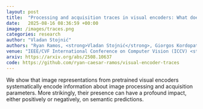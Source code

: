 ```yaml
---
layout: post
title:  "Processing and acquisition traces in visual encoders: What does CLIP know about your camera?"
date:   2025-08-16 08:36:59 +00:00
image: /images/traces.png
categories: research
author: "Vladan Stojnić"
authors: "Ryan Ramos, <strong>Vladan Stojnić</strong>, Giorgos Kordopatis-Zilos, Yuta Nakashima, Giorgos Tolias, Noa Garcia"
venue: "IEEE/CVF International Conference on Computer Vision (ICCV) <strong style=\"color:#ff8080\">(Highlight)</strong>"
arxiv: https://arxiv.org/abs/2508.10637
code: https://github.com/ryan-caesar-ramos/visual-encoder-traces
---
```

We show that image representations from pretrained visual encoders systematically encode information about image processing and acquisition parameters. More strikingly, their presence can have a profound impact, either positively or negatively, on semantic predictions.